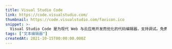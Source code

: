 ```yaml
---
title: Visual Studio Code
link: https://code.visualstudio.com/
thumbnail: https://code.visualstudio.com/favicon.ico
snippet: >-
  Visual Studio Code 是为现代 Web 与云应用开发而优化的代码编辑器，支持调试。免费跨平台（Linux、macOS、Windows）。
tags: ["文本编辑器"]
createdAt: 2021-10-15T00:00:00.000Z
---
```

